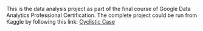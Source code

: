 This is the data analysis project as part of the final course of Google Data Analytics Professional Certification. The complete project could be run from Kaggle by following this link: <a href=https://www.kaggle.com/code/baonguyen17ald/cyclistic-case-bike-sharing-program>Cyclistic Case</a>
